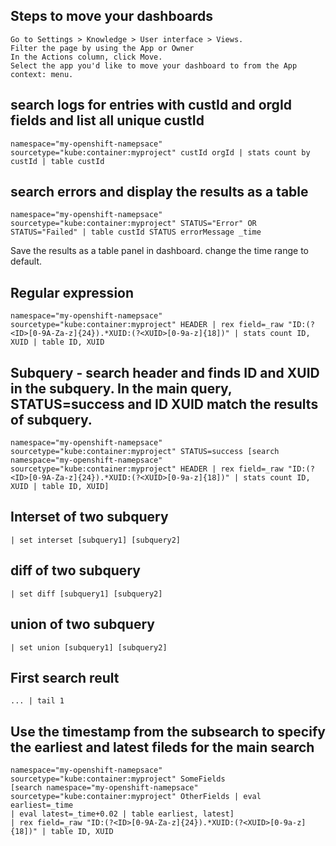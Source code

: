## Steps to move your dashboards
    Go to Settings > Knowledge > User interface > Views.
    Filter the page by using the App or Owner
    In the Actions column, click Move.
    Select the app you'd like to move your dashboard to from the App context: menu.
  
## search logs for entries with custId and orgId fields and list all unique custId
    namespace="my-openshift-namepsace" sourcetype="kube:container:myproject" custId orgId | stats count by custId | table custId
    
## search errors and display the results as a table
    namespace="my-openshift-namepsace" sourcetype="kube:container:myproject" STATUS="Error" OR STATUS="Failed" | table custId STATUS errorMessage _time
Save the results as a table panel in dashboard. change the time range to default.

## Regular expression
    namespace="my-openshift-namepsace" sourcetype="kube:container:myproject" HEADER | rex field=_raw "ID:(?<ID>[0-9A-Za-z]{24}).*XUID:(?<XUID>[0-9a-z]{18])" | stats count ID, XUID | table ID, XUID
    
## Subquery - search header and finds ID and XUID in the subquery. In the main query, STATUS=success and ID XUID match the results of subquery.
    namespace="my-openshift-namepsace" sourcetype="kube:container:myproject" STATUS=success [search namespace="my-openshift-namepsace" sourcetype="kube:container:myproject" HEADER | rex field=_raw "ID:(?<ID>[0-9A-Za-z]{24}).*XUID:(?<XUID>[0-9a-z]{18])" | stats count ID, XUID | table ID, XUID]
    
## Interset of two subquery
    | set interset [subquery1] [subquery2]

## diff of two subquery
    | set diff [subquery1] [subquery2]

## union of two subquery
    | set union [subquery1] [subquery2]
    
## First search reult
    ... | tail 1
    
## Use the timestamp from the subsearch to specify the earliest and latest fileds for the main search
    namespace="my-openshift-namepsace" sourcetype="kube:container:myproject" SomeFields 
    [search namespace="my-openshift-namepsace" sourcetype="kube:container:myproject" OtherFields | eval earliest=_time
    | eval latest=_time+0.02 | table earliest, latest]
    | rex field=_raw "ID:(?<ID>[0-9A-Za-z]{24}).*XUID:(?<XUID>[0-9a-z]{18])" | table ID, XUID
    
